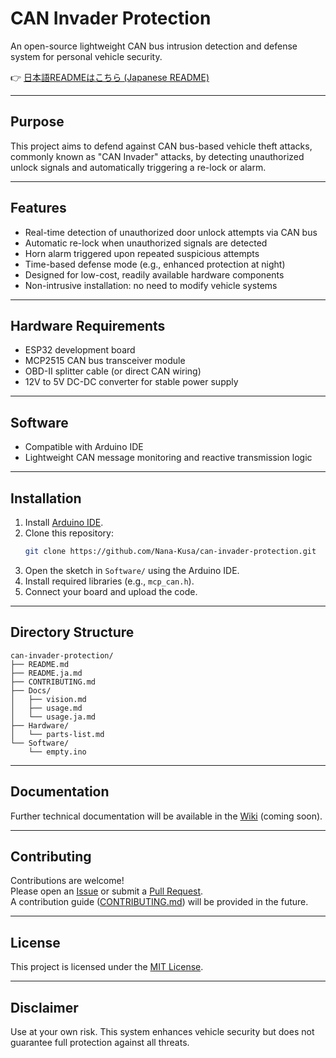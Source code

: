 # CAN Invader Protection

An open-source lightweight CAN bus intrusion detection and defense system for personal vehicle security.

👉 [日本語READMEはこちら (Japanese README)](README.ja.md)

---

## Purpose

This project aims to defend against CAN bus-based vehicle theft attacks, commonly known as "CAN Invader" attacks, by detecting unauthorized unlock signals and automatically triggering a re-lock or alarm.

---

## Features

- Real-time detection of unauthorized door unlock attempts via CAN bus  
- Automatic re-lock when unauthorized signals are detected  
- Horn alarm triggered upon repeated suspicious attempts  
- Time-based defense mode (e.g., enhanced protection at night)  
- Designed for low-cost, readily available hardware components  
- Non-intrusive installation: no need to modify vehicle systems  

---

## Hardware Requirements

- ESP32 development board  
- MCP2515 CAN bus transceiver module  
- OBD-II splitter cable (or direct CAN wiring)  
- 12V to 5V DC-DC converter for stable power supply  

---

## Software

- Compatible with Arduino IDE  
- Lightweight CAN message monitoring and reactive transmission logic  

---

## Installation

1. Install [Arduino IDE](https://www.arduino.cc/en/software).
2. Clone this repository:
   ```bash
   git clone https://github.com/Nana-Kusa/can-invader-protection.git
   ```
3. Open the sketch in `Software/` using the Arduino IDE.
4. Install required libraries (e.g., `mcp_can.h`).
5. Connect your board and upload the code.

---

## Directory Structure

```text
can-invader-protection/
├── README.md
├── README.ja.md
├── CONTRIBUTING.md
├── Docs/
│   ├── vision.md
│   ├── usage.md
│   └── usage.ja.md
├── Hardware/
│   └── parts-list.md
└── Software/
    └── empty.ino
```

---

## Documentation

Further technical documentation will be available in the [Wiki](https://github.com/Nana-Kusa/can-invader-protection/wiki) (coming soon).

---

## Contributing

Contributions are welcome!  
Please open an [Issue](https://github.com/Nana-Kusa/can-invader-protection/issues) or submit a [Pull Request](https://github.com/Nana-Kusa/can-invader-protection/pulls).  
A contribution guide ([CONTRIBUTING.md](CONTRIBUTING.md)) will be provided in the future.

---

## License

This project is licensed under the [MIT License](LICENSE).

---

## Disclaimer

Use at your own risk. This system enhances vehicle security but does not guarantee full protection against all threats.

